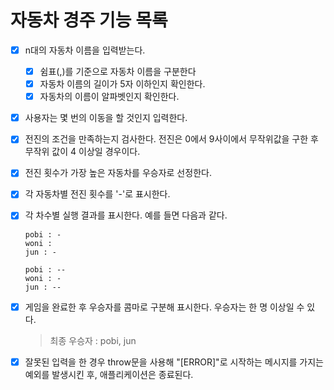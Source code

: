 # 자동차 경주 기능 목록

- [x] n대의 자동차 이름을 입력받는다.

  - [x] 쉼표(,)를 기준으로 자동차 이름을 구분한다
  - [x] 자동차 이름의 길이가 5자 이하인지 확인한다.
  - [x] 자동차의 이름이 알파벳인지 확인한다.

- [x] 사용자는 몇 번의 이동을 할 것인지 입력한다.
- [x] 전진의 조건을 만족하는지 검사한다. 전진은 0에서 9사이에서 무작위값을 구한 후 무작위 값이 4 이상일 경우이다.

- [x] 전진 횟수가 가장 높은 자동차를 우승자로 선정한다.

- [x] 각 자동차별 전진 횟수를 '-'로 표시한다.

- [x] 각 차수별 실행 결과를 표시한다. 예를 들면 다음과 같다.

  ```
  pobi : -
  woni :
  jun : -

  pobi : --
  woni : -
  jun : --

  ```

- [x] 게임을 완료한 후 우승자를 콤마로 구분해 표시한다. 우승자는 한 명 이상일 수 있다.

  > 최종 우승자 : pobi, jun

- [x] 잘못된 입력을 한 경우 throw문을 사용해 "[ERROR]"로 시작하는 메시지를 가지는 예외를 발생시킨 후, 애플리케이션은 종료된다.
